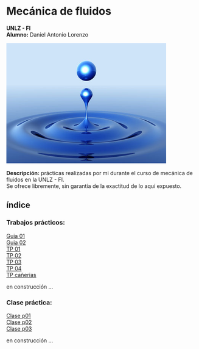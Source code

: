 # Mecánica de fluidos
__UNLZ - FI__   
__Alumno:__ Daniel Antonio Lorenzo 

![fluid-mechanics.jpg](img/fluid-mechanics.jpg)

__Descripción:__ prácticas realizadas por mi durante el curso de mecánica de fluidos en la UNLZ - FI.   
Se ofrece libremente, sin garantía de la exactitud de lo aquí expuesto.
## índice

### Trabajos prácticos:      
[Guia 01](https://nbviewer.jupyter.org/github/daniel-lorenzo/Mecanica_de_fluidos/blob/master/guia-01.ipynb?flush_cache=true)    
[Guia 02](https://nbviewer.jupyter.org/github/daniel-lorenzo/Mecanica_de_fluidos/blob/master/guia-02.ipynb?flush_cache=true)    
[TP 01](https://nbviewer.jupyter.org/github/daniel-lorenzo/Mecanica_de_fluidos/blob/master/TP_01.ipynb)   
[TP 02](https://nbviewer.jupyter.org/github/daniel-lorenzo/Mecanica_de_fluidos/blob/master/TP_02.ipynb)    
[TP 03](https://nbviewer.jupyter.org/github/daniel-lorenzo/Mecanica_de_fluidos/blob/master/TP_03.ipynb)         
[TP 04](https://nbviewer.jupyter.org/github/daniel-lorenzo/Mecanica_de_fluidos/blob/master/TP_04.ipynb)   
[TP cañerias](https://nbviewer.jupyter.org/github.com/daniel-lorenzo/Mecanica_de_fluidos/blob/master/TP-can.ipynb?flush_cache=true)       

en construcción ... 

### Clase práctica:
[Clase p01](https://nbviewer.jupyter.org/github/daniel-lorenzo/Mecanica_de_fluidos/blob/master/clase_p01.ipynb?flush_cache=true)     
[Clase p02](https://nbviewer.jupyter.org/github/daniel-lorenzo/Mecanica_de_fluidos/blob/master/clase_p02.ipynb?flush_cache=true)     
[Clase p03](https://nbviewer.jupyter.org/github/daniel-lorenzo/Mecanica_de_fluidos/blob/master/clase_p03.ipynb?flush_cache=true)     

en construcción ...